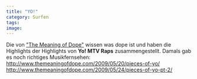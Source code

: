 ```yaml
---
title: "YO!"
category: Surfen
tags: 
image: 
---
```


Die von ["The Meaning of Dope"](http://www.themeaningofdope.com) wissen was dope ist und haben die Highlights der Highlights von **Yo! MTV Raps** zusammengestellt. Damals gab es noch richtiges Musikfernsehen:  
<http://www.themeaningofdope.com/2009/05/20/pieces-of-yo/>
<http://www.themeaningofdope.com/2009/05/24/pieces-of-yo-pt-2/>